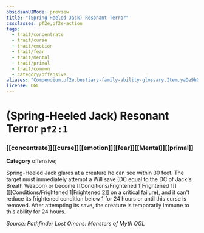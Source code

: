```yaml
---
obsidianUIMode: preview
title: "(Spring-Heeled Jack) Resonant Terror"
cssclasses: pf2e,pf2e-action
tags:
  - trait/concentrate
  - trait/curse
  - trait/emotion
  - trait/fear
  - trait/mental
  - trait/primal
  - trait/common
  - category/offensive
aliases: "Compendium.pf2e.bestiary-family-ability-glossary.Item.yaDe9hO9fm2N4SqH"
license: OGL
---
```

# (Spring-Heeled Jack) Resonant Terror `pf2:1`

### [[concentrate]][[curse]][[emotion]][[fear]][[Mental]][[primal]]

**Category** offensive; 




Spring-Heeled Jack glares at a creature he can see within 30 feet. The target must immediately attempt a Will save (DC equal to the DC of Jack's Breath Weapon) or become [[Conditions/Frightened 1|Frightened 1]] ([[Conditions/Frightened 1|Frightened 2]] on a critical failure), and it can't reduce its frightened condition below 1 for 24 hours or until this curse is removed. After attempting its save, the creature is temporarily immune to this ability for 24 hours.

*Source: Pathfinder Lost Omens: Monsters of Myth*
*OGL*